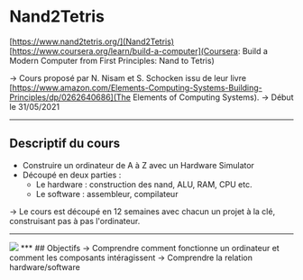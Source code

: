 # Nand2Tetris
[https://www.nand2tetris.org/](Nand2Tetris)
[https://www.coursera.org/learn/build-a-computer](Coursera: Build a Modern Computer from First Principles: Nand to Tetris)

-> Cours proposé par N. Nisam et S. Schocken issu de leur livre [https://www.amazon.com/Elements-Computing-Systems-Building-Principles/dp/0262640686](The Elements of Computing Systems).
-> Début le 31/05/2021
***
## Descriptif du cours
* Construire un ordinateur de A à Z avec un Hardware Simulator
* Découpé en deux parties : 
  * Le hardware : construction des nand, ALU, RAM, CPU etc.
  * Le software : assembleur, compilateur

-> Le cours est découpé en 12 semaines avec chacun un projet à la clé, construisant pas à pas l'ordinateur.
***
<img src="https://camo.githubusercontent.com/a49d2f1fa5b8298684d739b6778458a0bf7151e8a67936cf12784624a7fd2961/68747470733a2f2f6d69726f2e6d656469756d2e636f6d2f6d61782f313430302f312a4d416571316a7a37584e705751654a497837553732512e706e67">
***
## Objectifs 
-> Comprendre comment fonctionne un ordinateur et comment les composants intéragissent
-> Comprendre la relation hardware/software

